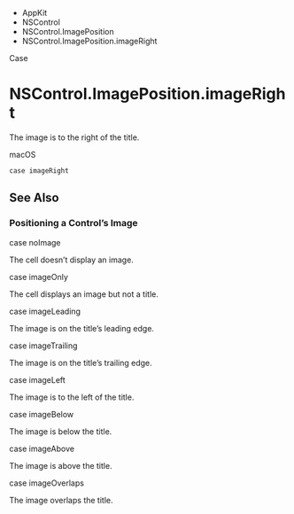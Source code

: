 

- AppKit
- NSControl
- NSControl.ImagePosition
-  NSControl.ImagePosition.imageRight 

Case

# NSControl.ImagePosition.imageRight

The image is to the right of the title.

macOS

``` source
case imageRight
```

## See Also

### Positioning a Control’s Image

case noImage

The cell doesn’t display an image.

case imageOnly

The cell displays an image but not a title.

case imageLeading

The image is on the title’s leading edge.

case imageTrailing

The image is on the title’s trailing edge.

case imageLeft

The image is to the left of the title.

case imageBelow

The image is below the title.

case imageAbove

The image is above the title.

case imageOverlaps

The image overlaps the title.

